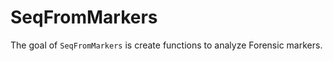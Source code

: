 
<!-- README.md is generated from README.Rmd. Please edit that file -->

# SeqFromMarkers

<!-- badges: start -->
<!-- badges: end -->

The goal of `SeqFromMarkers` is create functions to analyze Forensic
markers.
